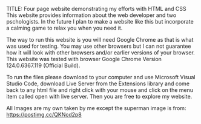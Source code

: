 TITLE: Four page website demonstrating my efforts with HTML and CSS
This website provides information about the web developer and two pschologists. In the future I plan to make a website like this but incorporate a calming game to relax you when you need it.

The way to run this website is you will need Google Chrome as that is what was used for testing. You may use other browsers but I can not guarantee how it will look with other browsers and/or earlier versions of your browser. This website was tested with browser Google Chrome Version 124.0.6367.119 (Official Build).

To run the files please download to your computer and use Microsoft Visual Studio Code, download Live Server from the Extensions library and come back to any html file and right click with your mouse and click on the menu item called open with live server. Then you are free to explore my website.

All Images are my own taken by me except the superman image is from: https://postimg.cc/QKNcd2p8
